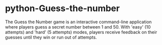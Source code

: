 # python-Guess-the-number
The Guess the Number game is an interactive command-line application where players guess a secret number between 1 and 50. With 'easy' (10 attempts) and 'hard' (5 attempts) modes, players receive feedback on their guesses until they win or run out of attempts.

